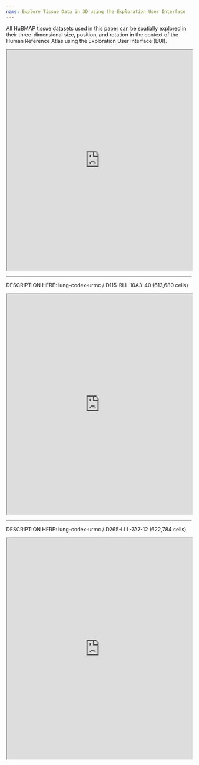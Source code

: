 ```yaml
---
name: Explore Tissue Data in 3D using the Exploration User Interface
---
```

  
All HuBMAP tissue datasets used in this paper can be spatially explored in their three-dimensional size, position, and rotation in the context of the Human Reference Atlas using the Exploration User Interface (EUI). 


<iframe src="https://apps.humanatlas.io/eui/hra-pop.html" width="100%" height="600px"></iframe>

---

DESCRIPTION HERE: lung-codex-urmc / D115-RLL-10A3-40 (613,680 cells)


<iframe src="https://cns-iu.github.io/hra-construction-usage-supporting-information/visualizations/D115.html" width="100%" height="600px"></iframe>

---

DESCRIPTION HERE: lung-codex-urmc / D265-LLL-7A7-12 (622,784 cells)


<iframe src="https://cns-iu.github.io/hra-construction-usage-supporting-information/visualizations/D265.html" width="100%" height="600px"></iframe>